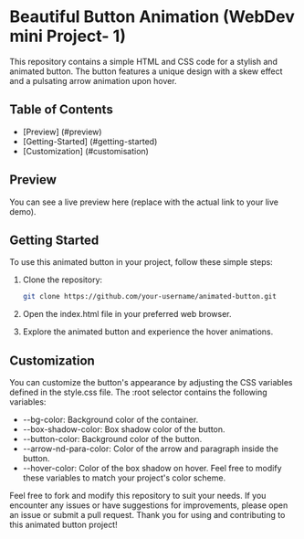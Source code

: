 # Beautiful Button Animation (WebDev mini Project- 1)

This repository contains a simple HTML and CSS code for a stylish and animated button. The button features a unique design with a skew effect and a pulsating arrow animation upon hover.

## Table of Contents
- [Preview] (#preview)
- [Getting-Started] (#getting-started)
- [Customization] (#customisation)

## Preview
You can see a live preview here (replace with the actual link to your live demo).

## Getting Started
To use this animated button in your project, follow these simple steps:

1. Clone the repository:

    ```bash
    git clone https://github.com/your-username/animated-button.git
2. Open the index.html file in your preferred web browser.

3. Explore the animated button and experience the hover animations.

## Customization
You can customize the button's appearance by adjusting the CSS variables defined in the style.css file. The :root selector contains the following variables:

- --bg-color: Background color of the container.
- --box-shadow-color: Box shadow color of the button.
- --button-color: Background color of the button.
- --arrow-nd-para-color: Color of the arrow and paragraph inside the button.
- --hover-color: Color of the box shadow on hover.
Feel free to modify these variables to match your project's color scheme.



Feel free to fork and modify this repository to suit your needs. If you encounter any issues or have suggestions for improvements, please open an issue or submit a pull request. Thank you for using and contributing to this animated button project!